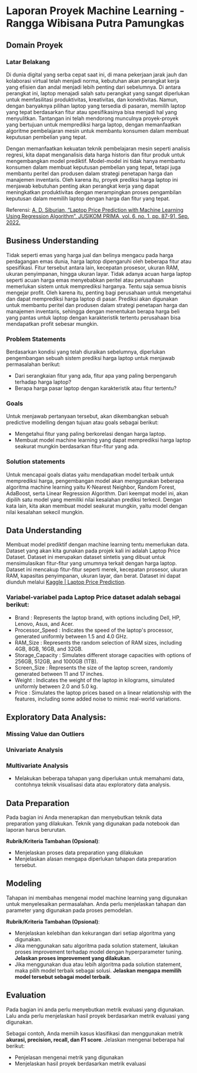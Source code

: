 # Laporan Proyek Machine Learning - Rangga Wibisana Putra Pamungkas

## Domain Proyek
### Latar Belakang
Di dunia digital yang serba cepat saat ini, di mana pekerjaan jarak jauh dan kolaborasi virtual telah menjadi norma, kebutuhan akan perangkat kerja yang efisien dan andal menjadi lebih penting dari sebelumnya. Di antara perangkat ini, laptop menajadi salah satu perangkat yang sangat diperlukan untuk memfasilitasi produktivitas, kreativitas, dan konektivitas. Namun, dengan banyaknya pilihan laptop yang tersedia di pasaran, memilih laptop yang tepat berdasarkan fitur atau spesifikasinya bisa menjadi hal yang menyulitkan. Tantangan ini telah mendorong munculnya proyek-proyek yang bertujuan untuk memprediksi harga laptop, dengan memanfaatkan algoritme pembelajaran mesin untuk membantu konsumen dalam membuat keputusan pembelian yang tepat.

Dengan memanfaatkan kekuatan teknik pembelajaran mesin seperti analisis regresi, kita dapat menganalisis data harga historis dan fitur produk untuk mengembangkan model prediktif. Model-model ini tidak hanya membantu konsumen dalam membuat keputusan pembelian yang tepat, tetapi juga membantu peritel dan produsen dalam strategi penetapan harga dan manajemen inventaris. Oleh karena itu, proyek prediksi harga laptop ini menjawab kebutuhan penting akan perangkat kerja yang dapat meningkatkan produktivitas dengan merampingkan proses pengambilan keputusan dalam memilih laptop dengan harga dan fitur yang tepat.

  Referensi: [A. D. Siburian, “Laptop Price Prediction with Machine Learning Using Regression Algorithm”, JUSIKOM PRIMA, vol. 6, no. 1, pp. 87-91, Sep. 2022.](https://doi.org/10.34012/jurnalsisteminformasidanilmukomputer.v6i1.2850)

## Business Understanding

Tidak seperti emas yang harga jual dan belinya mengacu pada harga perdagangan emas dunia, harga laptop dipengaruhi oleh beberapa fitur atau spesifikasi. Fitur tersebut antara lain, kecepatan prosesor, ukuran RAM, ukuran penyimpanan, hingga ukuran layar. Tidak adanya acuan harga laptop seperti acuan harga emas menyebabkan peritel atau perusahaan memerlukan sistem untuk memprediksi harganya. Tentu saja semua bisnis mengejar profit. Oleh karena itu, penting bagi perusahaan untuk mengetahui dan dapat memprediksi harga laptop di pasar. Prediksi akan digunakan untuk membantu peritel dan produsen dalam strategi penetapan harga dan manajemen inventaris, sehingga dengan menentukan berapa harga beli yang pantas untuk laptop dengan karakteristik tertentu perusahaan bisa mendapatkan profit sebesar mungkin.

### Problem Statements

Berdasarkan kondisi yang telah diuraikan sebelumnya, diperlukan pengembangan sebuah sistem prediksi harga laptop untuk menjawab permasalahan berikut:
- Dari serangkaian fitur yang ada, fitur apa yang paling berpengaruh terhadap harga laptop?
- Berapa harga pasar laptop dengan karakteristik atau fitur tertentu?  

### Goals
Untuk  menjawab pertanyaan tersebut, akan dikembangkan sebuah predictive modelling dengan tujuan atau goals sebagai berikut:
- Mengetahui fitur yang paling berkorelasi dengan harga laptop.
- Membuat model machine learning yang dapat memprediksi harga laptop seakurat mungkin berdasarkan fitur-fitur yang ada.

### Solution statements
 Untuk mencapai goals diatas yaitu mendapatkan model terbaik untuk memprediksi harga, pengembangan model akan menggunakan beberapa algoritma machine learning yaitu K-Nearest Neighbor, Random Forest, AdaBoost, serta Linear Regression Algorithm. Dari keempat model ini, akan dipilih satu model yang memiliki nilai kesalahan prediksi terkecil. Dengan kata lain, kita akan membuat model seakurat mungkin, yaitu model dengan nilai kesalahan sekecil mungkin.

## Data Understanding
Membuat model prediktif dengan machine learning tentu memerlukan data. Dataset yang akan kita gunakan pada projek kali ini adalah Laptop Price Dataset. Dataset ini merupakan dataset sintetis yang dibuat untuk mensimulasikan fitur-fitur yang umumnya terkait dengan harga laptop. Dataset ini mencakup fitur-fitur seperti merek, kecepatan prosesor, ukuran RAM, kapasitas penyimpanan, ukuran layar, dan berat. Dataset ini dapat diunduh melalui [Kaggle | Laptop Price Prediction](https://archive.ics.uci.edu/ml/datasets/Restaurant+%26+consumer+data).

### Variabel-variabel pada Laptop Price dataset adalah sebagai berikut:
- Brand             : Represents the laptop brand, with options including Dell, HP, Lenovo, Asus, and Acer.
- Processor_Speed   : Indicates the speed of the laptop's processor, generated uniformly between 1.5 and 4.0 GHz.
- RAM_Size          : Represents the random selection of RAM sizes, including 4GB, 8GB, 16GB, and 32GB.
- Storage_Capacity  : Simulates different storage capacities with options of 256GB, 512GB, and 1000GB (1TB).
- Screen_Size       : Represents the size of the laptop screen, randomly generated between 11 and 17 inches.
- Weight            : Indicates the weight of the laptop in kilograms, simulated uniformly between 2.0 and 5.0 kg.
- Price             : Simulates the laptop prices based on a linear relationship with the features, including some added noise to mimic real-world variations.

## Exploratory Data Analysis:
### Missing Value dan Outliers

### Univariate Analysis

### Multivariate Analysis
- Melakukan beberapa tahapan yang diperlukan untuk memahami data, contohnya teknik visualisasi data atau exploratory data analysis.

## Data Preparation
Pada bagian ini Anda menerapkan dan menyebutkan teknik data preparation yang dilakukan. Teknik yang digunakan pada notebook dan laporan harus berurutan.

**Rubrik/Kriteria Tambahan (Opsional)**: 
- Menjelaskan proses data preparation yang dilakukan
- Menjelaskan alasan mengapa diperlukan tahapan data preparation tersebut.

## Modeling
Tahapan ini membahas mengenai model machine learning yang digunakan untuk menyelesaikan permasalahan. Anda perlu menjelaskan tahapan dan parameter yang digunakan pada proses pemodelan.

**Rubrik/Kriteria Tambahan (Opsional)**: 
- Menjelaskan kelebihan dan kekurangan dari setiap algoritma yang digunakan.
- Jika menggunakan satu algoritma pada solution statement, lakukan proses improvement terhadap model dengan hyperparameter tuning. **Jelaskan proses improvement yang dilakukan**.
- Jika menggunakan dua atau lebih algoritma pada solution statement, maka pilih model terbaik sebagai solusi. **Jelaskan mengapa memilih model tersebut sebagai model terbaik**.

## Evaluation
Pada bagian ini anda perlu menyebutkan metrik evaluasi yang digunakan. Lalu anda perlu menjelaskan hasil proyek berdasarkan metrik evaluasi yang digunakan.

Sebagai contoh, Anda memiih kasus klasifikasi dan menggunakan metrik **akurasi, precision, recall, dan F1 score**. Jelaskan mengenai beberapa hal berikut:
- Penjelasan mengenai metrik yang digunakan
- Menjelaskan hasil proyek berdasarkan metrik evaluasi
